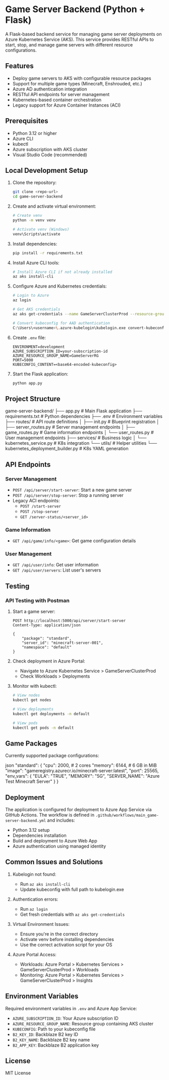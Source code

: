 # Game Server Backend (Python + Flask)

A Flask-based backend service for managing game server deployments on Azure Kubernetes Service (AKS). This service provides RESTful APIs to start, stop, and manage game servers with different resource configurations.

## Features
- Deploy game servers to AKS with configurable resource packages
- Support for multiple game types (Minecraft, Enshrouded, etc.)
- Azure AD authentication integration
- RESTful API endpoints for server management
- Kubernetes-based container orchestration
- Legacy support for Azure Container Instances (ACI)

## Prerequisites

- Python 3.12 or higher
- Azure CLI
- kubectl
- Azure subscription with AKS cluster
- Visual Studio Code (recommended)

## Local Development Setup

1. Clone the repository:
   ```bash
   git clone <repo-url>
   cd game-server-backend
   ```

2. Create and activate virtual environment:
   ```bash
   # Create venv
   python -m venv venv

   # Activate venv (Windows)
   venv\Scripts\activate
   ```

3. Install dependencies:
   ```bash
   pip install -r requirements.txt
   ```

4. Install Azure CLI tools:
   ```bash
   # Install Azure CLI if not already installed
   az aks install-cli
   ```

5. Configure Azure and Kubernetes credentials:
   ```bash
   # Login to Azure
   az login

   # Get AKS credentials
   az aks get-credentials --name GameServerClusterProd --resource-group GameServerRG --overwrite-existing

   # Convert kubeconfig for AAD authentication
   C:\Users\<username>\.azure-kubelogin\kubelogin.exe convert-kubeconfig
   ```

6. Create `.env` file:
   ```plaintext
   ENVIRONMENT=development
   AZURE_SUBSCRIPTION_ID=your-subscription-id
   AZURE_RESOURCE_GROUP_NAME=GameServerRG
   PORT=5000
   KUBECONFIG_CONTENT=<base64-encoded-kubeconfig>
   ```

7. Start the Flask application:
   ```bash
   python app.py
   ```

## Project Structure
game-server-backend/
├── app.py # Main Flask application
├── requirements.txt # Python dependencies
├── .env # Environment variables
├── routes/ # API route definitions
│ ├── init.py # Blueprint registration
│ ├── server_routes.py # Server management endpoints
│ ├── game_routes.py # Game information endpoints
│ └── user_routes.py # User management endpoints
├── services/ # Business logic
│ └── kubernetes_service.py # K8s integration
└── utils/ # Helper utilities
└── kubernetes_deployment_builder.py # K8s YAML generation

## API Endpoints

### Server Management
- `POST /api/server/start-server`: Start a new game server
- `POST /api/server/stop-server`: Stop a running server
- Legacy ACI endpoints:
  - `POST /start-server`
  - `POST /stop-server`
  - `GET /server-status/<server_id>`

### Game Information
- `GET /api/game/info/<game>`: Get game configuration details

### User Management
- `GET /api/user/info`: Get user information
- `GET /api/user/servers`: List user's servers

## Testing

### API Testing with Postman

1. Start a game server:
   ```http
   POST http://localhost:5000/api/server/start-server
   Content-Type: application/json

   {
       "package": "standard",
       "server_id": "minecraft-server-001",
       "namespace": "default"
   }
   ```

2. Check deployment in Azure Portal:
   - Navigate to Azure Kubernetes Service > GameServerClusterProd
   - Check Workloads > Deployments

3. Monitor with kubectl:
   ```bash
   # View nodes
   kubectl get nodes

   # View deployments
   kubectl get deployments -n default

   # View pods
   kubectl get pods -n default
   ```

## Game Packages

Currently supported package configurations:

json
"standard": {
"cpu": 2000, # 2 cores
"memory": 6144, # 6 GB in MiB
"image": "gameregistry.azurecr.io/minecraft-server:latest",
"port": 25565,
"env_vars": {
"EULA": "TRUE",
"MEMORY": "5G",
"SERVER_NAME": "Azure Test Minecraft Server"
}
}

## Deployment

The application is configured for deployment to Azure App Service via GitHub Actions. The workflow is defined in `.github/workflows/main_game-server-backend.yml` and includes:
- Python 3.12 setup
- Dependencies installation
- Build and deployment to Azure Web App
- Azure authentication using managed identity

## Common Issues and Solutions

1. Kubelogin not found:
   - Run `az aks install-cli`
   - Update kubeconfig with full path to kubelogin.exe

2. Authentication errors:
   - Run `az login`
   - Get fresh credentials with `az aks get-credentials`

3. Virtual Environment Issues:
   - Ensure you're in the correct directory
   - Activate venv before installing dependencies
   - Use the correct activation script for your OS

4. Azure Portal Access:
   - Workloads: Azure Portal > Kubernetes Services > GameServerClusterProd > Workloads
   - Monitoring: Azure Portal > Kubernetes Services > GameServerClusterProd > Insights

## Environment Variables

Required environment variables in `.env` and Azure App Service:
- `AZURE_SUBSCRIPTION_ID`: Your Azure subscription ID
- `AZURE_RESOURCE_GROUP_NAME`: Resource group containing AKS cluster
- `KUBECONFIG`: Path to your kubeconfig file
- `B2_KEY_ID`: Backblaze B2 key ID
- `B2_KEY_NAME`: Backblaze B2 key name
- `B2_APP_KEY`: Backblaze B2 application key

## License

MIT License